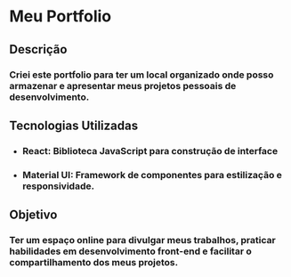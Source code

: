 # Meu Portfolio
## Descrição
### Criei este portfolio para ter um local organizado onde posso armazenar e apresentar meus projetos pessoais de desenvolvimento.

## Tecnologias Utilizadas   
- ### React: Biblioteca JavaScript para construção de interface
- ### Material UI: Framework de componentes para estilização e responsividade.

## Objetivo 
### Ter um espaço online para divulgar meus trabalhos, praticar habilidades em desenvolvimento front-end e facilitar o compartilhamento dos meus projetos.


